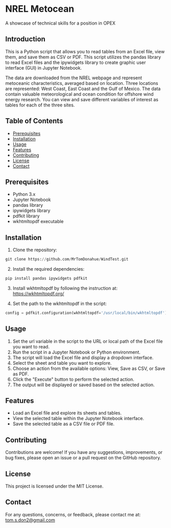# NREL Metocean

A showcase of technical skills for a position in OPEX

## Introduction

This is a Python script that allows you to read tables from an Excel file, view them, and save them as CSV or PDF. This script utilizes the pandas library to read Excel files and the ipywidgets library to create graphic user interface (GUI) in Jupyter Notebook.

The data are downloaded from the NREL webpage and represent metoceanic characteristics, averaged based on location. Three locations are represented: West Coast, East Coast and the Gulf of Mexico. The data contain valuable meteorological and ocean condition for offshore wind energy research. You can view and save different  variables of interest as tables for each of the three sites.

## Table of Contents
- [Prerequisites](#prerequisites)
- [Installation](#installation)
- [Usage](#usage)
- [Features](#features)
- [Contributing](#contributing)
- [License](#license)
- [Contact](#contact)

## Prerequisites

- Python 3.x
- Jupyter Notebook
- pandas library
- ipywidgets library
- pdfkit library
- wkhtmltopdf executable

## Installation

1. Clone the repository:
```python
git clone https://github.com/MrTomDonahue/WindTest.git
```

2. Install the required dependencies:
```python
pip install pandas ipywidgets pdfkit
```

3. Install wkhtmltopdf by following the instruction at: 
https://wkhtmltopdf.org/ 

4.  Set the path to the wkhtmltopdf in the script:
```python
config = pdfkit.configuration(wkhtmltopdf='/usr/local/bin/wkhtmltopdf')
```

## Usage

1. Set the url variable in the script to the URL or local path of the Excel file you want to read.
2. Run the script in a Jupyter Notebook or Python environment.
3. The script will load the Excel file and display a dropdown interface.
4. Select the sheet and table you want to explore.
5. Choose an action from the available options: View, Save as CSV, or Save as PDF.
6. Click the "Execute" button to perform the selected action.
7. The output will be displayed or saved based on the selected action.

## Features
- Load an Excel file and explore its sheets and tables.
- View the selected table within the Jupyter Notebook interface.
- Save the selected table as a CSV file or PDF file.

## Contributing 
Contributions are welcome! If you have any suggestions, improvements, or bug fixes, please open an issue or a pull request on the GitHub repository.

## License
This project is licensed under the MIT License.

## Contact
For any questions, concerns, or feedback, please contact me at: 
tom.s.don2@gmail.com


